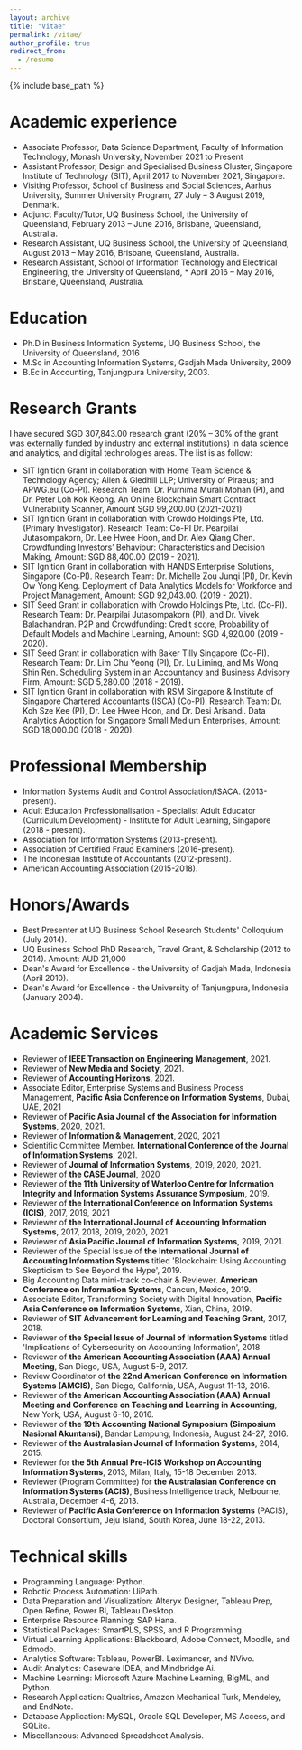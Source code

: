 ```yaml
---
layout: archive
title: "Vitae"
permalink: /vitae/
author_profile: true
redirect_from:
  - /resume
---
```


{% include base_path %}

Academic experience
======
* Associate Professor, Data Science Department, Faculty of Information Technology, Monash University, November 2021 to Present
* Assistant Professor, Design and Specialised Business Cluster, Singapore Institute of Technology (SIT), April 2017 to November 2021, Singapore.
* Visiting Professor, School of Business and Social Sciences, Aarhus University, Summer University Program, 27 July – 3 August 2019, Denmark.
* Adjunct Faculty/Tutor, UQ Business School, the University of Queensland, February 2013 – June 2016, Brisbane, Queensland, Australia.
* Research Assistant, UQ Business School, the University of Queensland, August 2013 – May 2016, Brisbane, Queensland, Australia.
* Research Assistant, School of Information Technology and Electrical Engineering, the University of Queensland, * April 2016 – May 2016, Brisbane, Queensland, Australia.


Education
======
* Ph.D in Business Information Systems, UQ Business School, the University of Queensland, 2016
* M.Sc in Accounting Information Systems, Gadjah Mada University, 2009
* B.Ec in Accounting, Tanjungpura University, 2003.


Research Grants
======

I have secured SGD 307,843.00 research grant (20% – 30% of the grant was externally funded by industry and external institutions) in data science and analytics, and digital technologies areas. The list is as follow:
* SIT Ignition Grant in collaboration with Home Team Science & Technology Agency; Allen & Gledhill LLP; University of Piraeus; and APWG.eu (Co-PI). Research Team: Dr. Purnima Murali Mohan (PI), and Dr. Peter Loh Kok Keong. An Online Blockchain Smart Contract Vulnerability Scanner, Amount SGD 99,200.00 (2021-2021)
* SIT Ignition Grant in collaboration with Crowdo Holdings Pte, Ltd. (Primary Investigator). Research Team: Co-PI Dr. Pearpilai Jutasompakorn, Dr. Lee Hwee Hoon, and Dr. Alex Qiang Chen. Crowdfunding Investors’ Behaviour: Characteristics and Decision Making, Amount: SGD 88,400.00 (2019 - 2021).
* SIT Ignition Grant in collaboration with HANDS Enterprise Solutions, Singapore (Co-PI). Research Team: Dr. Michelle Zou Junqi (PI), Dr. Kevin Ow Yong Keng. Deployment of Data Analytics Models for Workforce and Project Management, Amount: SGD 92,043.00. (2019 - 2021).
* SIT Seed Grant in collaboration with  Crowdo Holdings Pte, Ltd. (Co-PI). Research Team: Dr. Pearpilai Jutasompakorn (PI), and Dr. Vivek Balachandran. P2P and Crowdfunding: Credit score, Probability of Default Models and Machine Learning, Amount: SGD 4,920.00 (2019 - 2020).
* SIT Seed Grant in collaboration with Baker Tilly Singapore (Co-PI). Research Team: Dr. Lim Chu Yeong (PI), Dr. Lu Liming, and Ms Wong Shin Ren. Scheduling System in an Accountancy and Business Advisory Firm, Amount: SGD 5,280.00 (2018 - 2019).
* SIT Ignition Grant in collaboration with RSM Singapore & Institute of Singapore Chartered Accountants (ISCA) (Co-PI). Research Team: Dr. Koh Sze Kee (PI), Dr. Lee Hwee Hoon, and Dr. Desi Arisandi. Data Analytics Adoption for Singapore Small Medium Enterprises, Amount: SGD 18,000.00 (2018 - 2020).


Professional Membership
======

* Information Systems Audit and Control Association/ISACA. (2013-present).
* Adult Education Professionalisation - Specialist Adult Educator (Curriculum Development) - Institute for Adult Learning, Singapore (2018 - present).
* Association for Information Systems (2013-present).
* Association of Certified Fraud Examiners (2016-present).
* The Indonesian Institute of Accountants (2012-present).
* American Accounting Association (2015-2018).


Honors/Awards
======

* Best Presenter at UQ Business School Research Students' Colloquium (July 2014).
* UQ Business School PhD Research, Travel Grant, & Scholarship (2012 to 2014). Amount: AUD 21,000
* Dean's Award for Excellence - the University of Gadjah Mada, Indonesia (April 2010).
* Dean's Award for Excellence - the University of Tanjungpura, Indonesia (January 2004).


Academic Services
======

* Reviewer of **IEEE Transaction on Engineering Management**, 2021.
* Reviewer of **New Media and Society**, 2021.
* Reviewer of **Accounting Horizons**, 2021.
* Associate Editor, Enterprise Systems and Business Process Management, **Pacific Asia Conference on Information Systems**, Dubai, UAE, 2021
* Reviewer of **Pacific Asia Journal of the Association for Information Systems**, 2020, 2021.
* Reviewer of **Information & Management**, 2020, 2021
* Scientific Committee Member. **International Conference of the Journal of Information Systems**, 2021.
* Reviewer of **Journal of Information Systems**, 2019, 2020, 2021.
* Reviewer of **the CASE Journal**, 2020
* Reviewer of **the 11th University of Waterloo Centre for Information Integrity and Information Systems Assurance Symposium**, 2019.
* Reviewer of **the International Conference on Information Systems (ICIS)**, 2017, 2019, 2021
* Reviewer of **the International Journal of Accounting Information Systems**, 2017, 2018, 2019, 2020, 2021
* Reviewer of **Asia Pacific Journal of Information Systems**, 2019, 2021.
* Reviewer of the Special Issue of **the International Journal of Accounting Information Systems** titled 'Blockchain: Using Accounting Skepticism to See Beyond the Hype', 2019.
* Big Accounting Data mini-track co-chair & Reviewer. **American Conference on Information Systems**, Cancun, Mexico, 2019.
* Associate Editor, Transforming Society with Digital Innovation, **Pacific Asia Conference on Information Systems**, Xian, China, 2019.
* Reviewer of **SIT Advancement for Learning and Teaching Grant**, 2017, 2018.
* Reviewer of **the Special Issue of Journal of Information Systems** titled 'Implications of Cybersecurity on Accounting Information', 2018
* Reviewer of **the American Accounting Association (AAA) Annual Meeting**, San Diego, USA, August 5-9, 2017.
* Review Coordinator of **the 22nd American Conference on Information Systems (AMCIS)**, San Diego, California, USA, August 11-13, 2016.
* Reviewer of **the American Accounting Association (AAA) Annual Meeting and Conference on Teaching and Learning in Accounting**, New York, USA, August 6-10, 2016.
* Reviewer of **the 19th Accounting National Symposium (Simposium Nasional Akuntansi)**, Bandar Lampung, Indonesia, August 24-27, 2016.
* Reviewer of **the Australasian Journal of Information Systems**, 2014, 2015.
* Reviewer for **the 5th Annual Pre-ICIS Workshop on Accounting Information Systems**, 2013, Milan, Italy, 15-18 December 2013.
* Reviewer (Program Committee) for **the Australasian Conference on Information Systems (ACIS)**, Business Intelligence track, Melbourne, Australia, December 4-6, 2013.
* Reviewer of **Pacific Asia Conference on Information Systems** (PACIS), Doctoral Consortium, Jeju Island, South Korea, June 18-22, 2013.


Technical skills
======
* Programming Language: Python.
* Robotic Process Automation: UiPath.
* Data Preparation and Visualization: Alteryx Designer, Tableau Prep, Open Refine, Power BI, Tableau Desktop.
* Enterprise Resource Planning: SAP Hana.
* Statistical Packages: SmartPLS, SPSS, and R Programming.
* Virtual Learning Applications: Blackboard, Adobe Connect, Moodle, and Edmodo.
* Analytics Software: Tableau, PowerBI. Leximancer, and NVivo.
* Audit Analytics: Caseware IDEA, and Mindbridge Ai.
* Machine Learning: Microsoft Azure Machine Learning, BigML, and Python.
* Research Application: Qualtrics, Amazon Mechanical Turk, Mendeley, and EndNote.
* Database Application: MySQL, Oracle SQL Developer, MS Access, and SQLite.
* Miscellaneous: Advanced Spreadsheet Analysis.
